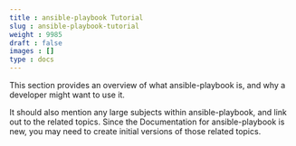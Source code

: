 ```yaml
---
title : ansible-playbook Tutorial
slug : ansible-playbook-tutorial
weight : 9985
draft : false
images : []
type : docs
---
```


This section provides an overview of what ansible-playbook is, and why a developer might want to use it.

It should also mention any large subjects within ansible-playbook, and link out to the related topics.  Since the Documentation for ansible-playbook is new, you may need to create initial versions of those related topics.

